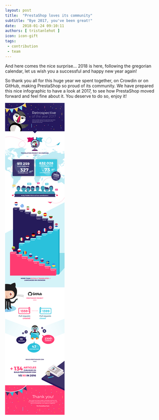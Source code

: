 ```yaml
---
layout: post
title:  "PrestaShop loves its community"
subtitle: "Bye 2017, you've been great!"
date:   2018-01-24 09:10:11
authors: [ tristanlehot ]
icon: icon-gift
tags:
 - contribution
 - team
---
```


And here comes the nice surprise... 2018 is here, following the gregorian calendar, let us wish you a successful and happy new year again!

So thank you all for this huge year we spent together, on Crowdin or on GitHub, making PrestaShop so proud of its community. We have prepared this nice infographic to have a look at 2017, to see how PrestaShop moved forward and feel fine about it. You deserve to do so, enjoy it!


![Retrospective 2017](/assets/images/2018/01/Infographic_2017.jpg)
